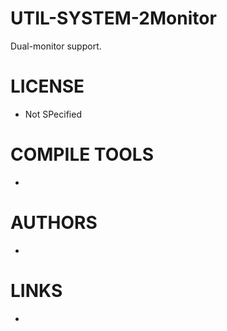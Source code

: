 UTIL-SYSTEM-2Monitor
====================

Dual-monitor support. 


LICENSE
===============
* Not SPecified

COMPILE TOOLS
===============
* 

AUTHORS
===============
* 

LINKS
===============
* 
